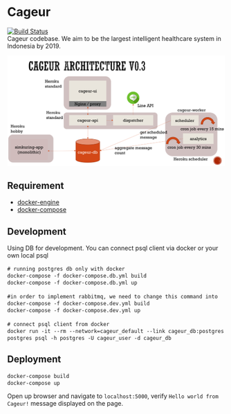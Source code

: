 # Cageur  
[![Build Status](https://travis-ci.com/girikuncoro/cageur.svg?token=Gf3F5tTzSpvHCJfUKXpu&branch=master)](https://travis-ci.com/girikuncoro/cageur)  
Cageur codebase. We aim to be the largest intelligent healthcare system in Indonesia by 2019.

![Cageur Architecture 22 Dec 2016](./v0.3-cageur-architecture.png)

## Requirement
* [docker-engine](https://docs.docker.com/engine/installation/)
* [docker-compose](https://docs.docker.com/compose/install/)

## Development
Using DB for development. You can connect psql client via docker or your own local psql
```
# running postgres db only with docker
docker-compose -f docker-compose.db.yml build
docker-compose -f docker-compose.db.yml up

#in order to implement rabbitmq, we need to change this command into 
docker-compose -f docker-compose.dev.yml build
docker-compose -f docker-compose.dev.yml up

# connect psql client from docker
docker run -it --rm --network=cageur_default --link cageur_db:postgres postgres psql -h postgres -U cageur_user -d cageur_db
```

## Deployment
```
docker-compose build
docker-compose up
```
Open up browser and navigate to `localhost:5000`, verify `Hello world from Cageur!` message displayed on the page.
